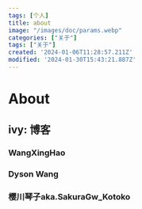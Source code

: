 ```yaml
---
tags: [个人]
title: about
image: "/images/doc/params.webp"
categories: ["关于"]
tags: ["关于"]
created: '2024-01-06T11:28:57.211Z'
modified: '2024-01-30T15:43:21.887Z'
---
```


# About

## ivy: 博客

### WangXingHao

### Dyson Wang

### 樱川琴子aka.SakuraGw_Kotoko
